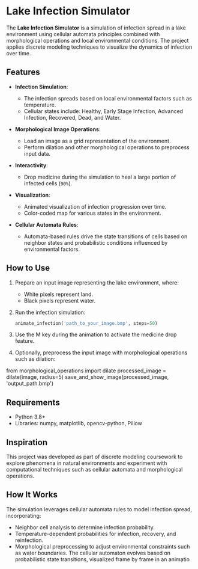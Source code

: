 # Lake Infection Simulator

The **Lake Infection Simulator** is a simulation of infection spread in a lake environment using cellular automata principles combined with morphological operations and local environmental conditions. The project applies discrete modeling techniques to visualize the dynamics of infection over time.

## Features

- **Infection Simulation**:
  - The infection spreads based on local environmental factors such as temperature.
  - Cellular states include: Healthy, Early Stage Infection, Advanced Infection, Recovered, Dead, and Water.

- **Morphological Image Operations**:
  - Load an image as a grid representation of the environment.
  - Perform dilation and other morphological operations to preprocess input data.

- **Interactivity**:
  - Drop medicine during the simulation to heal a large portion of infected cells (`90%`).

- **Visualization**:
  - Animated visualization of infection progression over time.
  - Color-coded map for various states in the environment.

- **Cellular Automata Rules**:
  - Automata-based rules drive the state transitions of cells based on neighbor states and probabilistic conditions influenced by environmental factors.

## How to Use

1. Prepare an input image representing the lake environment, where:
   - White pixels represent land.
   - Black pixels represent water.

2. Run the infection simulation:
   ```python
   animate_infection('path_to_your_image.bmp', steps=50)
3. Use the M key during the animation to activate the medicine drop feature.

4. Optionally, preprocess the input image with morphological operations such as dilation:

  from morphological_operations import dilate
  processed_image = dilate(image, radius=5)
  save_and_show_image(processed_image, 'output_path.bmp')

## Requirements
  - Python 3.8+
  - Libraries: numpy, matplotlib, opencv-python, Pillow

## Inspiration
This project was developed as part of discrete modeling coursework to explore phenomena in natural environments and experiment with computational techniques such as cellular automata and morphological operations.

## How It Works
The simulation leverages cellular automata rules to model infection spread, incorporating:

  - Neighbor cell analysis to determine infection probability.
  - Temperature-dependent probabilities for infection, recovery, and reinfection.
  - Morphological preprocessing to adjust environmental constraints such as water boundaries.
The cellular automaton evolves based on probabilistic state transitions, visualized frame by frame in an animatio
